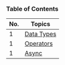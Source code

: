 ### Table of Contents

| No. | Topics                                                                                                                 |
| --- | ---------------------------------------------------------------------------------------------------------------------- |
| 1   | <a href="https://github.com/sanjay9616/JavaScript/blob/master/JavaScript-Tutorial/Data-Types/README.md">Data Types</a> |
| 1   | <a href="https://github.com/sanjay9616/JavaScript/blob/master/JavaScript-Tutorial/Operators/README.md">Operators</a>  |
| 1   | <a href="https://github.com/sanjay9616/JavaScript/blob/master/JavaScript-Tutorial/Data-Types/README.md">Async</a>      |